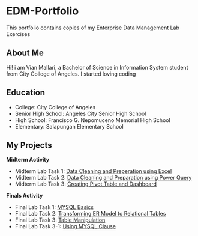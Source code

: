 # EDM-Portfolio
This portfolio contains copies of my Enterprise Data Management Lab Exercises
## About Me
Hi! i am Vian Mallari, a Bachelor of Science in Information System student from City College of Angeles. I started loving coding

## Education

- College: City College of Angeles
- Senior High School: Angeles City Senior High School
- High School: Francisco G. Nepomuceno Memorial High School
- Elementary: Salapungan Elementary School

## My Projects
**Midterm Activity**
- Midterm Lab Task 1: [Data Cleaning and Preperation using Excel](https://github.com/Vmallari24-Hub/EDM-Portfolio/tree/main/Lab%20Task%201#readme)
- Midterm Lab Task 2: [Data Cleaning and Preparation using Power Query](https://github.com/Vmallari24-Hub/EDM-Portfolio/blob/main/Lab%20Task%202/README.md)
- Midterm Lab Task 3: [Creating Pivot Table and Dashboard](https://github.com/Vmallari24-Hub/EDM-Portfolio/blob/main/Lab%20Task%203/README.md)
  
**Finals Activity**
- Final Lab Task 1: [MYSQL Basics]([https://github.com/Vmallari24-Hub/EDM-Portfolio/tree/main/Final%20Lab%20Task%201](https://github.com/Vmallari24-Hub/Finals-Lab_Task-1))
- Final Lab Task 2: [Transforming ER Model to Relational Tables](https://github.com/Vmallari24-Hub/EDM-Portfolio/blob/040fd6657ef6045b2df02c72cd9a2b5bb388d2a6/Final%20Lab%20Task%202/README.md)
- Final Lab Task 3: [Table Manipulation](https://github.com/Vmallari24-Hub/EDM-Portfolio/tree/fa27078a9c11f296160c77ecbd7d30fca043f06a/Final%20Lab%20Task%203)
- Final Lab Task 3-1: [Using MYSQL Clause]()
